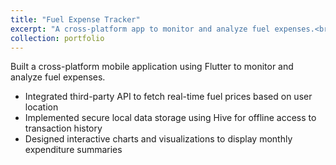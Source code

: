 ```yaml
---
title: "Fuel Expense Tracker"
excerpt: "A cross-platform app to monitor and analyze fuel expenses.<br/><img src='/images/fuel-exp-tracker-pic.jpg'>"
collection: portfolio
---
```


Built a cross-platform mobile application using Flutter to monitor and analyze fuel expenses.

- Integrated third-party API to fetch real-time fuel prices based on user location
- Implemented secure local data storage using Hive for offline access to transaction history
- Designed interactive charts and visualizations to display monthly expenditure summaries
